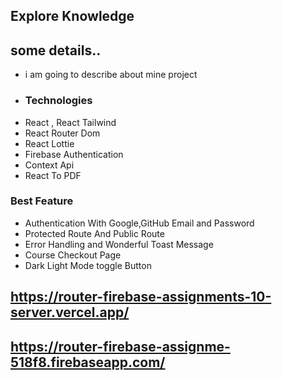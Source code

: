 <!-- my project name -->
## Explore Knowledge


<!-- About this project -->

## some details..
- i am going to describe about mine project
- ### Technologies
- React , React Tailwind 
- React Router Dom
- React Lottie
- Firebase Authentication
- Context Api
- React To PDF



### Best Feature

- Authentication With Google,GitHub Email and Password
- Protected Route And Public Route 
- Error Handling and Wonderful Toast Message
- Course Checkout Page
- Dark Light Mode toggle Button



<!-- my project server link -->
## https://router-firebase-assignments-10-server.vercel.app/



<!-- here is my live link of my project -->
## https://router-firebase-assignme-518f8.firebaseapp.com/




<!-- here is github link -->
## 